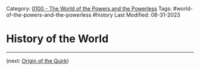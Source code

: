 Category: [0100 - The World of the Powers and the Powerless](0100%20-%20The%20World%20of%20the%20Powers%20and%20the%20Powerless/0100%20-%20The%20World%20of%20the%20Powers%20and%20the%20Powerless.md)
Tags: #world-of-the-powers-and-the-powerless #history
Last Modified: 08-31-2023

# History of the World

****

(next: [Origin of the Quirk](0100%20-%20The%20World%20of%20the%20Powers%20and%20the%20Powerless/Origin%20of%20the%20Quirk.md))